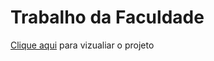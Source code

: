 # Trabalho da Faculdade

<a href="https://replit.com/@ErickFaluba/Trabalo-facul" target="_blank">Clique aqui</a> para vizualiar o projeto 
